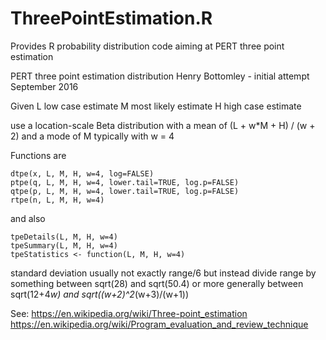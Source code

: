 # ThreePointEstimation.R
Provides R probability distribution code aiming at PERT three point estimation

PERT three point estimation distribution
Henry Bottomley - initial attempt September 2016

Given 
   L low case estimate
   M most likely estimate
   H high case estimate

use a location-scale Beta distribution 
with a mean of (L + w*M + H) / (w + 2)
and a mode of M 
typically with w = 4 

Functions are 

    dtpe(x, L, M, H, w=4, log=FALSE)
    ptpe(q, L, M, H, w=4, lower.tail=TRUE, log.p=FALSE)
	qtpe(p, L, M, H, w=4, lower.tail=TRUE, log.p=FALSE)
	rtpe(n, L, M, H, w=4)
	
and also 

    tpeDetails(L, M, H, w=4)
    tpeSummary(L, M, H, w=4)	
	tpeStatistics <- function(L, M, H, w=4)
	
standard deviation usually not exactly range/6 but instead divide 
range by something between sqrt(28) and sqrt(50.4) or 
more generally between sqrt(12+4*w) and sqrt((w+2)^2*(w+3)/(w+1))

See:
https://en.wikipedia.org/wiki/Three-point_estimation
https://en.wikipedia.org/wiki/Program_evaluation_and_review_technique

